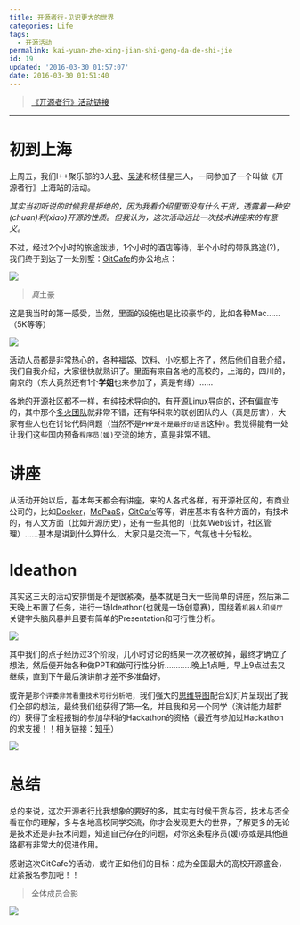```yaml
---
title: 开源者行-见识更大的世界
categories: Life
tags:
  - 开源活动
permalink: kai-yuan-zhe-xing-jian-shi-geng-da-de-shi-jie
id: 19
updated: '2016-03-30 01:57:07'
date: 2016-03-30 01:51:40
---
```


> [《开源者行》活动链接][1]

* * *

# 初到上海

上周五，我们I++聚乐部的3人[我][2]、[吴涛][3]和杨佳星三人，一同参加了一个叫做《开源者行》上海站的活动。

*其实当初听说的时候我是拒绝的，因为我看介绍里面没有什么干货，透露着一种安(chuan)利(xiao)开源的性质。但我认为，这次活动远比一次技术讲座来的有意义。*

不过，经过2个小时的旅途跋涉，1个小时的酒店等待，半个小时的带队路途(?)，我们终于到达了一处别墅：[GitCafe][4]的办公地点：

![](http://dreampiggy-image.test.upcdn.net/image/7/2b/ce5bb993f7ca4e494e7a2c9e9e11d.jpg)

> *真*土豪

这是我当时的第一感受，当然，里面的设施也是比较豪华的，比如各种Mac……（5K等等）

![](http://dreampiggy-image.test.upcdn.net/image/7/1e/dfe067a89b418466913b250387ce9.jpg)

活动人员都是非常热心的，各种福袋、饮料、小吃都上齐了，然后他们自我介绍，我们自我介绍，大家很快就熟识了。里面有来自各地的高校的，上海的，四川的，南京的（东大竟然还有1个**学姐**也来参加了，真是有缘）……

各地的开源社区都不一样，有纯技术导向的，有开源Linux导向的，还有偏宣传的，其中那个[多火团队][7]就非常不错，还有华科来的联创团队的人（真是厉害），大家有些人也在讨论代码问题（当然不是`PHP是不是最好的语言`这种）。我觉得能有一处让我们这些国内预备`程序员(媛)`交流的地方，真是非常不错。

# 讲座

从活动开始以后，基本每天都会有讲座，来的人各式各样，有开源社区的，有商业公司的，比如[Docker][8]，[MoPaaS][9]，[GitCafe][4]等等，讲座基本有各种方面的，有技术的，有人文方面（比如开源历史），还有一些其他的（比如Web设计，社区管理）……基本是讲到什么算什么，大家只是交流一下，气氛也十分轻松。

# Ideathon

其实这三天的活动安排倒是不是很紧凑，基本就是白天一些简单的讲座，然后第二天晚上布置了任务，进行一场Ideathon(也就是一场创意赛)，围绕着`机器人`和`餐厅`关键字头脑风暴并且要有简单的Presentation和可行性分析。

![](http://dreampiggy-image.test.upcdn.net/image/3/13/b69e8077b787a0c009be79adcbcef.jpg)

其中我们的点子经历过3个阶段，几小时讨论的结果一次次被砍掉，最终才确立了想法，然后便开始各种做PPT和做可行性分析…………晚上1点睡，早上9点过去又继续，直到下午最后演讲前才差不多准备好。

或许是`那个评委非常看重技术可行分析吧`，我们强大的[思维导图][11]配合幻灯片呈现出了我们全部的想法，最终我们组获得了第一名，并且我和另一个同学（演讲能力超群的）获得了全程报销的参加华科的Hackathon的资格（最近有参加过Hackathon的求支援！！相关链接：[知乎][12]）

![](http://dreampiggy-image.test.upcdn.net/image/b/3c/cb820e9a5e716f8e5a964b245e1a0.jpg)

# 总结

总的来说，这次开源者行比我想象的要好的多，其实有时候干货与否，技术与否全看在你的理解，多与各地高校同学交流，你才会发现更大的世界，了解更多的无论是技术还是非技术问题，知道自己存在的问题，对你这条程序员(媛)亦或是其他道路都有非常大的促进作用。

感谢这次GitCafe的活动，或许正如他们的目标：成为全国最大的高校开源盛会，赶紧报名参加吧！！

> 全体成员合影

![](http://dreampiggy-image.test.upcdn.net/image/d/62/6241981cd7166f4abf6b6a4158ba6.jpg)

 [1]: http://www.ubuntukylin.com/news/shownews.php?lang=cn&id=459
 [2]: http://www.dreampiggy.com
 [3]: http://neverchanje.github.io
 [4]: https://gitcafe.com
 [7]: http://www.duohuo.org
 [8]: https://www.docker.com
 [9]: http://www.mopaas.com
 [11]: http://zh.wikipedia.org/wiki/心智图
 [12]: http://www.zhihu.com/question/20621242